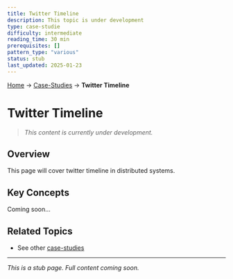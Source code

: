 ```yaml
---
title: Twitter Timeline
description: This topic is under development
type: case-studie
difficulty: intermediate
reading_time: 30 min
prerequisites: []
pattern_type: "various"
status: stub
last_updated: 2025-01-23
---
```


<!-- Navigation -->
[Home](../introduction/index.md) → [Case-Studies](index.md) → **Twitter Timeline**

# Twitter Timeline

> *This content is currently under development.*

## Overview

This page will cover twitter timeline in distributed systems.

## Key Concepts

Coming soon...

## Related Topics

- See other [case-studies](index.md)

---

*This is a stub page. Full content coming soon.*
